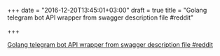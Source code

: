 +++
date = "2016-12-20T13:45:01+03:00"
draft = true
title = "Golang telegram bot API wrapper from swagger description file  #reddit"

+++

<p><a href="https://t.co/EpxJ17L9bf">Golang telegram bot API wrapper from swagger description file  #reddit</a></p>
